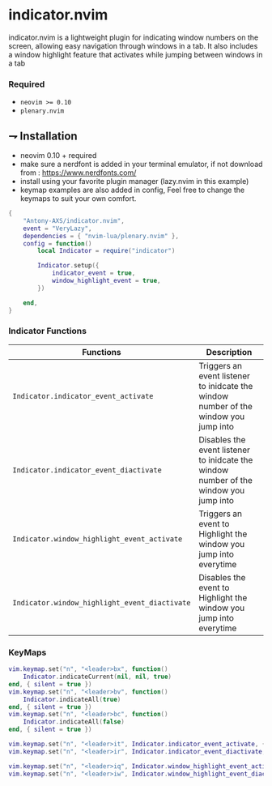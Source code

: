 # indicator.nvim
indicator.nvim is a lightweight plugin for indicating window numbers on the screen, 
allowing easy navigation through windows in a tab. 
It also includes a window highlight feature that activates while jumping between windows in a tab

### Required

-   `neovim >= 0.10`
-   `plenary.nvim`

## ⇁ Installation
* neovim 0.10 + required
* make sure a nerdfont is added in your terminal emulator, if not download from : https://www.nerdfonts.com/
* install using your favorite plugin manager (lazy.nvim in this example)
* keymap examples are also added in config, Feel free to change the keymaps to suit your own comfort.
```lua
{
	"Antony-AXS/indicator.nvim",
	event = "VeryLazy",
	dependencies = { "nvim-lua/plenary.nvim" },
	config = function()
		local Indicator = require("indicator")

		Indicator.setup({
			indicator_event = true,
			window_highlight_event = true,
		})

	end,
}
```
### Indicator Functions

| Functions                                     | Description                                                                           |
|-----------------------------------------------|---------------------------------------------------------------------------------------|
| `Indicator.indicator_event_activate`          | Triggers an event listener to inidcate the window number of the window you jump into  |
| `Indicator.indicator_event_diactivate`        | Disables the event listener to inidcate the window number of the window you jump into |
| `Indicator.window_highlight_event_activate`   | Triggers an event to Highlight the window you jump into everytime                     |
| `Indicator.window_highlight_event_diactivate` | Disables the event to Highlight the window you jump into everytime                    |              

### KeyMaps

```lua
vim.keymap.set("n", "<leader>bx", function()
	Indicator.indicateCurrent(nil, nil, true)
end, { silent = true })
vim.keymap.set("n", "<leader>bv", function()
	Indicator.indicateAll(true)
end, { silent = true })
vim.keymap.set("n", "<leader>bc", function()
	Indicator.indicateAll(false)
end, { silent = true })

vim.keymap.set("n", "<leader>it", Indicator.indicator_event_activate, {})
vim.keymap.set("n", "<leader>ir", Indicator.indicator_event_diactivate, {})

vim.keymap.set("n", "<leader>iq", Indicator.window_highlight_event_activate, {})
vim.keymap.set("n", "<leader>iw", Indicator.window_highlight_event_diactivate, {})
```
